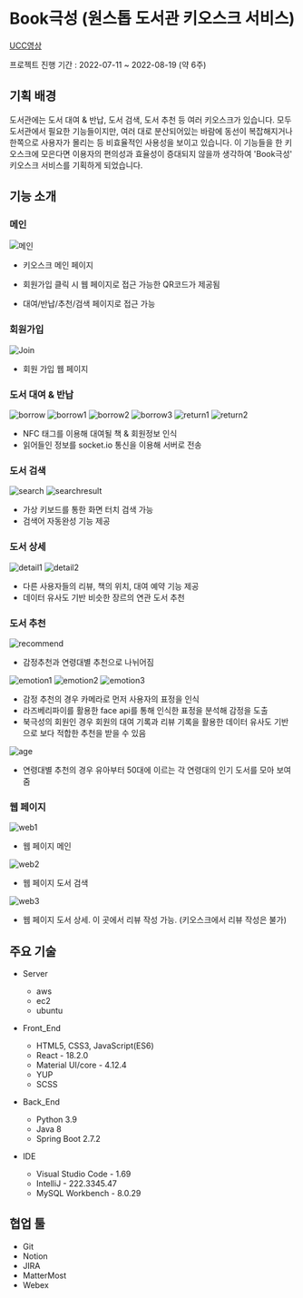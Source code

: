 ﻿# Book극성 (원스톱 도서관 키오스크 서비스)
[UCC영상](https://youtu.be/CPgMSc54dAg) 

프로젝트 진행 기간 : 2022-07-11 ~ 2022-08-19 (약 6주)

## 기획 배경
도서관에는 도서 대여 & 반납, 도서 검색, 도서 추천 등 여러 키오스크가 있습니다. 모두 도서관에서 필요한 기능들이지만, 여러 대로 분산되어있는 바람에 동선이 복잡해지거나 한쪽으로 사용자가 몰리는 등 비효율적인 사용성을 보이고 있습니다. 이 기능들을 한 키오스크에 모은다면 이용자의 편의성과 효율성이 증대되지 않을까 생각하여 'Book극성' 키오스크 서비스를 기획하게 되었습니다.

## 기능 소개
### 메인
![메인](./assets/main.png)
- 키오스크 메인 페이지

- 회원가입 클릭 시 웹 페이지로 접근 가능한 QR코드가 제공됨

- 대여/반납/추천/검색 페이지로 접근 가능

### 회원가입
![Join](./assets/join.png) 
- 회원 가입 웹 페이지

### 도서 대여 & 반납
![borrow](./assets/borrow.png)
![borrow1](./assets/borrow1.png) ![borrow2](./assets/borrow2.png) ![borrow3](./assets/borrow3.png)
![return1](./assets/return1.png) ![return2](./assets/return2.png)
- NFC 태그를 이용해 대여될 책 & 회원정보 인식
- 읽어들인 정보를 socket.io 통신을 이용해 서버로 전송

### 도서 검색
![search](./assets/search.png) ![searchresult](./assets/searchresult.png)
- 가상 키보드를 통한 화면 터치 검색 가능
- 검색어 자동완성 기능 제공

### 도서 상세
![detail1](./assets/detail1.png) ![detail2](./assets/detail2.png)
- 다른 사용자들의 리뷰, 책의 위치, 대여 예약 기능 제공
- 데이터 유사도 기반 비슷한 장르의 연관 도서 추천

### 도서 추천
![recommend](./assets/recommend.png)
- 감정추천과 연령대별 추천으로 나뉘어짐

![emotion1](./assets/emotion1.png) ![emotion2](./assets/emotion2.png)
![emotion3](./assets/emotion3.png)
- 감정 추천의 경우 카메라로 먼저 사용자의 표정을 인식
- 라즈베리파이를 활용한 face api를 통해 인식한 표정을 분석해 감정을 도출
- 북극성의 회원인 경우 회원의 대여 기록과 리뷰 기록을 활용한 데이터 유사도 기반으로 보다 적합한 추천을 받을 수 있음

![age](./assets/age.png)
- 연령대별 추천의 경우 유아부터 50대에 이르는 각 연령대의 인기 도서를 모아 보여줌

### 웹 페이지
![web1](./assets/web1.png)
- 웹 페이지 메인

![web2](./assets/web2.png)
- 웹 페이지 도서 검색

![web3](./assets/web3.png)
- 웹 페이지 도서 상세. 이 곳에서 리뷰 작성 가능. (키오스크에서 리뷰 작성은 불가)

## 주요 기술

-   Server 
	- aws
	- ec2
	- ubuntu

-   Front_End

	- HTML5, CSS3, JavaScript(ES6)
	-   React - 18.2.0
	-   Material UI/core - 4.12.4
	-   YUP
	-   SCSS

-   Back_End
	-   Python 3.9
	-   Java 8
	-   Spring Boot 2.7.2

-   IDE
	-   Visual Studio Code - 1.69
	-   IntelliJ - 222.3345.47
	-   MySQL Workbench - 8.0.29

## 협업 툴
-    Git
-   Notion
-   JIRA
-   MatterMost
-   Webex

